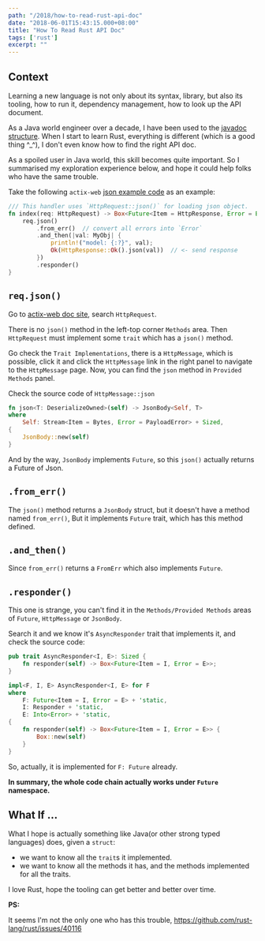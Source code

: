 ```yaml
---
path: "/2018/how-to-read-rust-api-doc"
date: "2018-06-01T15:43:15.000+08:00"
title: "How To Read Rust API Doc"
tags: ['rust']
excerpt: ""
---
```


## Context

Learning a new language is not only about its syntax, library, but also its tooling, how to run it, dependency management, how to look up the API document.

As a Java world engineer over a decade, I have been used to the [javadoc structure](https://docs.oracle.com/javase/1.5.0/docs/tooldocs/solaris/javadoc.html). When I start to learn Rust, everything is different (which is a good thing ^_^), I don't even know how to find the right API doc.

As a spoiled user in Java world, this skill becomes quite important. So I summarised my exploration experience below, and hope it could help folks who have the same trouble.

Take the following `actix-web` [json example code](https://github.com/actix/examples/blob/master/json/src/main.rs) as an example:

```rust
/// This handler uses `HttpRequest::json()` for loading json object.
fn index(req: HttpRequest) -> Box<Future<Item = HttpResponse, Error = Error>> {
    req.json()
        .from_err()  // convert all errors into `Error`
        .and_then(|val: MyObj| {
            println!("model: {:?}", val);
            Ok(HttpResponse::Ok().json(val))  // <- send response
        })
        .responder()
}
```

## `req.json()`

Go to [actix-web doc site](https://docs.rs/actix-web/0.6.10/actix_web/), search `HttpRequest`.

There is no `json()` method in the left-top corner `Methods` area. Then `HttpRequest` must implement some `trait` which has a `json()` method.

Go check the `Trait Implementations`, there is a `HttpMessage`, which is possible, click it and click the `HttpMessage` link in the right panel to navigate to the `HttpMessage` page. Now, you can find the `json` method in `Provided Methods` panel.

Check the source code of `HttpMessage::json`

```rust
fn json<T: DeserializeOwned>(self) -> JsonBody<Self, T>
where
    Self: Stream<Item = Bytes, Error = PayloadError> + Sized,
{
    JsonBody::new(self)
}
```

And by the way, `JsonBody` implements `Future`, so this `json()` actually returns a Future of Json.

## `.from_err()`

The `json()` method returns a `JsonBody` struct, but it doesn't have a method named `from_err()`, But it implements `Future` trait, which has this method defined.

## `.and_then()`

Since `from_err()` returns a `FromErr` which also implements `Future`.

## `.responder()`

This one is strange, you can't find it in the `Methods/Provided Methods` areas of `Future`, `HttpMessage` or `JsonBody`.

Search it and we know it's `AsyncResponder` trait that implements it, and check the source code:

```rust
pub trait AsyncResponder<I, E>: Sized {
    fn responder(self) -> Box<Future<Item = I, Error = E>>;
}

impl<F, I, E> AsyncResponder<I, E> for F
where
    F: Future<Item = I, Error = E> + 'static,
    I: Responder + 'static,
    E: Into<Error> + 'static,
{
    fn responder(self) -> Box<Future<Item = I, Error = E>> {
        Box::new(self)
    }
}
```

So, actually, it is implemented for `F: Future` already.

**In summary, the whole code chain actually works under `Future` namespace.**

## What If ...

What I hope is actually something like Java(or other strong typed languages) does, given a `struct`:

* we want to know all the `trait`s it implemented.
* we want to know all the methods it has, and the methods implemented for all the traits.

I love Rust, hope the tooling can get better and better over time.

**PS:**

It seems I'm not the only one who has this trouble, https://github.com/rust-lang/rust/issues/40116

